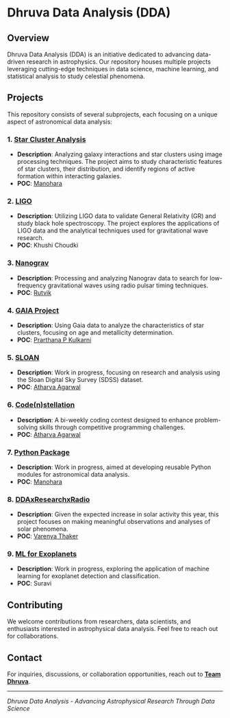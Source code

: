# Dhruva Data Analysis (DDA)

## Overview
Dhruva Data Analysis (DDA) is an initiative dedicated to advancing data-driven research in astrophysics. Our repository houses multiple projects leveraging cutting-edge techniques in data science, machine learning, and statistical analysis to study celestial phenomena. 

## Projects
This repository consists of several subprojects, each focusing on a unique aspect of astronomical data analysis:

### 1. [**Star Cluster Analysis**](https://github.com/Team-Dhruva/DDA/blob/main/Star_Cluster_Analysis/README.md)
   - **Description**: Analyzing galaxy interactions and star clusters using image processing techniques. The project aims to study characteristic features of star clusters, their distribution, and identify regions of active formation within interacting galaxies.
   - **POC**: [Manohara](https://github.com/Manohara-Ai)

### 2. [**LIGO**](https://github.com/Team-Dhruva/DDA/blob/main/LIGO/README.md)
   - **Description**: Utilizing LIGO data to validate General Relativity (GR) and study black hole spectroscopy. The project explores the applications of LIGO data and the analytical techniques used for gravitational wave research.
   - **POC**: Khushi Choudki

### 3. [**Nanograv**](https://github.com/Team-Dhruva/DDA/blob/main/Nanograv/README.md)
   - **Description**: Processing and analyzing Nanograv data to search for low-frequency gravitational waves using radio pulsar timing techniques.
   - **POC**: [Rutvik](https://github.com/azure-glades)

### 4. [**GAIA Project**](https://github.com/Team-Dhruva/DDA/blob/main/GAIA_Project/README.md)
   - **Description**: Using Gaia data to analyze the characteristics of star clusters, focusing on age and metallicity determination.
   - **POC**: [Prarthana P Kulkarni](https://github.com/kulkarniprar)

### 5. [**SLOAN**](https://github.com/Team-Dhruva/DDA/blob/main/SLOAN/README.md)
   - **Description**: Work in progress, focusing on research and analysis using the Sloan Digital Sky Survey (SDSS) dataset.
   - **POC**: [Atharva Agarwal](https://github.com/TheDarkKnight2508)

### 6. [**Code(n)stellation**](https://github.com/Team-Dhruva/DDA/blob/main/Code(n)stellation/READE.md)
   - **Description**: A bi-weekly coding contest designed to enhance problem-solving skills through competitive programming challenges.
   - **POC**: [Atharva Agarwal](https://github.com/TheDarkKnight2508)

### 7. [**Python Package**](https://github.com/Team-Dhruva/DDA/blob/main/Python_Package/README.md)
   - **Description**: Work in progress, aimed at developing reusable Python modules for astronomical data analysis.
   - **POC**: [Manohara](https://github.com/Manohara-Ai)

### 8. [**DDAxResearchxRadio**](https://github.com/Team-Dhruva/DDA/blob/main/DDAxResearchxRadio/README.md)
   - **Description**: Given the expected increase in solar activity this year, this project focuses on making meaningful observations and analyses of solar phenomena.
   - **POC**: [Varenya Thaker](https://github.com/varenyathaker)

### 9. [**ML for Exoplanets**](https://github.com/Team-Dhruva/DDA/blob/main/ML_for_Exoplanets/README.md)
   - **Description**: Work in progress, exploring the application of machine learning for exoplanet detection and classification.
   - **POC**: Suravi

## Contributing
We welcome contributions from researchers, data scientists, and enthusiasts interested in astrophysical data analysis. Feel free to reach out for collaborations.

## Contact
For inquiries, discussions, or collaboration opportunities, reach out to [**Team Dhruva**](mailto:teamdhruva@rvce.edu.in).

---
*Dhruva Data Analysis - Advancing Astrophysical Research Through Data Science*

